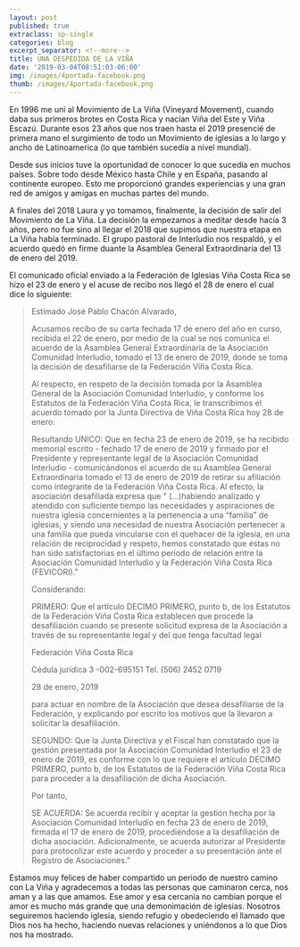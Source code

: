 ```yaml
---
layout: post
published: true
extraclass: sp-single
categories: blog
excerpt_separator: <!--more-->
title: UNA DESPEDIDA DE LA VIÑA
date: '2019-03-04T08:51:03-06:00'
img: /images/4portada-facebook.png
thumb: /images/4portada-facebook.png
---
```

En 1996 me uní al Movimiento de La Viña (Vineyard Movement), cuando daba sus primeros brotes en Costa Rica y nacían Viña del Este y Viña Escazú. Durante esos 23 años que nos traen hasta el 2019 presencié de primera mano el surgimiento de todo un Movimiento de iglesias a lo largo y ancho de Latinoamerica (lo que también sucedía a nivel mundial). 

<!--more-->

Desde sus inicios tuve la oportunidad de conocer lo que sucedía en muchos países. Sobre todo desde México hasta Chile y en España, pasando al continente europeo. Esto me proporcionó grandes experiencias y una gran red de amigos y amigas en muchas partes del mundo. 

A finales del 2018 Laura y yo tomamos, finalmente, la decisión de salir del Movimiento de La Viña. La decisión la empezamos a meditar desde hacía 3 años, pero no fue sino al llegar el 2018 que supimos que nuestra etapa en La Viña había terminado. El grupo pastoral de Interludio nos respaldó, y el acuerdo quedó en firme duante la Asamblea General Extraordinaria del 13 de enero del 2019. 

El comunicado oficial enviado a la Federación de Iglesias Viña Costa Rica se hizo el  23 de enero y el acuse de recibo nos llegó el 28 de enero el cual dice lo siguiente: 

> Estimado José Pablo Chacón Alvarado,
>
> Acusamos recibo de su carta fechada 17 de enero del año en curso, recibida el 22 de enero, por medio de la cual se nos comunica el acuerdo de la Asamblea General Extraordinaria de la Asociación Comunidad Interludio, tomado el 13 de enero de 2019, donde se toma la decisión de desafiliarse de la Federación Viña Costa Rica.
>
> Al respecto, en respeto de la decisión tomada por la Asamblea General de la Asociación Comunidad Interludio, y conforme los Estatutos de la Federación Viña Costa Rica, le transcribimos el acuerdo tomado por la Junta Directiva de Viña Costa Rica hoy 28 de enero:
>
> Resultando UNICO: Que en fecha 23 de enero de 2019, se ha recibido memorial escrito - fechado 17 de enero de 2019 y firmado por el Presidente y representante legal de la Asociación Comunidad Interludio - comunicándonos el acuerdo de su Asamblea General Extraordinaria tomado el 13 de enero de 2019 de retirar su afiliación como integrante de la Federación Viña Costa Rica. Al efecto, la asociación desafiliada expresa que " (...)habiendo analizado y atendido con suficiente tiempo las necesidades y aspiraciones de nuestra iglesia concernientes a la pertenencia a una “familia” de iglesias, y siendo una necesidad de nuestra Asociación pertenecer a una familia que pueda vincularse con el quehacer de la iglesia, en una relación de reciprocidad y respeto, hemos constatado que éstas no han sido satisfactorias en el último período de relación entre la Asociación Comunidad Interludio y la Federación Viña Costa Rica (FEVICORI)."
>
> Considerando:
>
> PRIMERO: Que el artículo DECIMO PRIMERO, punto b, de los Estatutos de la Federación Viña Costa Rica establecen que procede la desafiliación cuando se presente solicitud expresa de la Asociación a través de su representante legal y del que tenga facultad legal
>
> Federación Viña Costa Rica
>
> Cédula jurídica 3 -002-695151 Tel. (506) 2452 0719
>
> 28 de enero, 2019
>
> para actuar en nombre de la Asociación que desea desafiliarse de la Federación, y explicando por escrito los motivos que la llevaron a solicitar la desafiliación.
>
> SEGUNDO: Que la Junta Directiva y el Fiscal han constatado que la gestión presentada por la Asociación Comunidad Interludio el 23 de enero de 2019, es conforme con lo que requiere el artículo DECIMO PRIMERO, punto b, de los Estatutos de la Federación Viña Costa Rica para proceder a la desafiliación de dicha Asociación.
>
> Por tanto,
>
> SE ACUERDA: Se acuerda recibir y aceptar la gestión hecha por la Asociación Comunidad Interludio en fecha 23 de enero de 2019, firmada el 17 de enero de 2019, procediéndose a la desafiliación de dicha asociación. Adicionalmente, se acuerda autorizar al Presidente para protocolizar este acuerdo y proceder a su presentación ante el Registro de Asociaciones.”

Estamos muy felices de haber compartido un periodo de nuestro camino con La Viña y agradecemos a todas las personas que caminaron cerca, nos aman y a las que amamos. Ese amor y esa cercanía no cambian porque el amor es mucho más grande que una demonimación de iglesias. Nosotros seguiremos haciendo iglesia, siendo refugio y obedeciendo el llamado que Dios nos ha hecho, haciendo nuevas relaciones y uniéndonos a lo que Dios nos ha mostrado.
